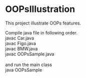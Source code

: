 # OOPsIllustration
This project illustrate OOPs features.

Compile java file in following order.<br>
javac Car.java<br>
javac Figo.java<br>
javac BMW.java<br>
javac OOPsSample.java<br>
<br>
and run the main class<br>
java OOPsSample<br>
